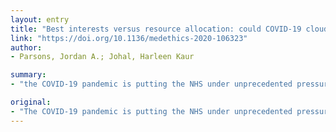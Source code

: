 ```yaml
---
layout: entry
title: "Best interests versus resource allocation: could COVID-19 cloud decision-making for the cognitively impaired?"
link: "https://doi.org/10.1136/medethics-2020-106323"
author:
- Parsons, Jordan A.; Johal, Harleen Kaur

summary:
- "the COVID-19 pandemic is putting the NHS under unprecedented pressure. It requires clinicians to make uncomfortable decisions they would not ordinarily face. Some vulnerable populations have featured in the media as falling victim to a more utilitarian response. The mental capacity assessment and best interests decisions may prove more difficult in the current situation. There are increased practical and normative challenges to following the requirements of the Mental Capacity Act 2005."

original:
- "The COVID-19 pandemic is putting the NHS under unprecedented pressure, requiring clinicians to make uncomfortable decisions they would not ordinarily face. These decisions revolve primarily around intensive care and whether a patient should undergo invasive ventilation. Certain vulnerable populations have featured in the media as falling victim to an increasingly utilitarian response to the pandemic-primarily those of advanced years or with serious existing health conditions. Another vulnerable population potentially at risk is those who lack the capacity to make their own care decisions. Owing to the pandemic, there are increased practical and normative challenges to following the requirements of the Mental Capacity Act 2005. Both capacity assessments and best interests decisions may prove more difficult in the current situation. This may create a more paternalistic situation in decisions about the care of the cognitively impaired which is at risk of taking on a utilitarian focus. We look to these issues and consider whether there is a risk of patients who lack capacity to make their own care decisions being short-changed."
---
```


